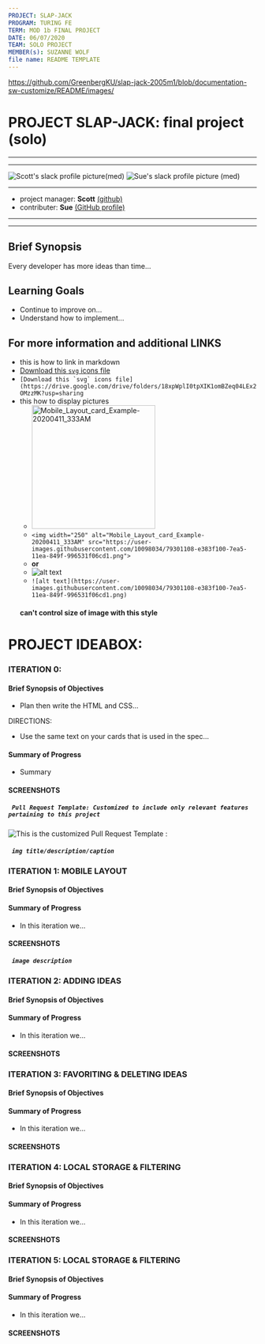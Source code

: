 ```yaml
---
PROJECT: SLAP-JACK
PROGRAM: TURING FE
TERM: MOD 1b FINAL PROJECT
DATE: 06/07/2020
TEAM: SOLO PROJECT
MEMBER(s): SUZANNE WOLF 
file name: README TEMPLATE
---
```



https://github.com/GreenbergKU/slap-jack-2005m1/blob/documentation-sw-customize/README/images/
<!--
https://github.com/MarchCorbin/ideabox-boilerplate/blob/master/pull_request_template.md
- this how to display pictures
  - <img width="250" alt="Mobile_Layout_card_Example-20200411_333AM" src="https://user-images.githubusercontent.com/10098034/79301108-e383f100-7ea5-11ea-849f-996531f06cd1.png">
  - ``` <img width="250" alt="Mobile_Layout_card_Example-20200411_333AM" src="https://user-images.githubusercontent.com/10098034/79301108-e383f100-7ea5-11ea-849f-996531f06cd1.png"> ```
  - **or** 
  - ![alt text](https://user-images.githubusercontent.com/10098034/79301108-e383f100-7ea5-11ea-849f-996531f06cd1.png)
  - ``` ![alt text](https://user-images.githubusercontent.com/10098034/79301108-e383f100-7ea5-11ea-849f-996531f06cd1.png) ```
-->

# PROJECT SLAP-JACK: final project (solo)
---
---
![Scott's slack profile picture(med)](https://ca.slack-edge.com/T029P2S9M-UJ910QEJF-7244f37f7e12-72)
![Sue's slack profile picture (med)](https://ca.slack-edge.com/T029P2S9M-UTPTTDE84-13b671276cf8-72)

---
* project manager: __Scott__ [(github)](https://github.com/turingschool-examples)
* contributer: __Sue__ [(GitHub profile)](https://github.com/GreenbergKU)
---
---





<!--
![Leta's slack profile picture (small)](https://ca.slack-edge.com/T029P2S9M-U37MJAV0T-007ccf2f5eb2-85)
![Casey](https://ca.slack-edge.com/T029P2S9M-U6VMF6L85-fa69b231d590-85) 
![name](https://ca.slack-edge.com/T029P2S9M-UTPTTDE84-13b671276cf0-85)
![name](https://ca.slack-edge.com/T029P2S9M-UTPTTDE84-13b671276cf0-85)
* project manager: __Leta__ [(GitHub profile)](https://github.com/turingschool-examples)
* project manager: __Casey__ [(github)](https://github.com/turingschool-examples)
* contributer: __Sue__ [(GitHub profile)](https://github.com/GreenbergKU)
* contributer: __`${username}`__ <[(github)](https://github.com/`${username}`)>
* contributer: __`${username}`__ <[(github)](https://github.com/`${username}`)>
-->

<!--
<slack thumbnail pics> 
![Casey](https://ca.slack-edge.com/T029P2S9M-U6VMF6L85-fa69b231d590-72) 
![Leta](https://ca.slack-edge.com/T029P2S9M-U37MJAV0T-007ccf2f5eb2-72)
![Sue](https://ca.slack-edge.com/T029P2S9M-UTPTTDE84-13b671276cf8-72) 
![name](https://ca.slack-edge.com/T029P2S9M-UTPTTDE84-13b671276cf0-72)
![name](https://ca.slack-edge.com/T029P2S9M-UTPTTDE84-13b671276cf0-72)

-->
## Brief Synopsis

Every developer has more ideas than time...


## Learning Goals

* Continue to improve on...
* Understand how to implement...

## For more information and additional LINKS

- this is how to link in markdown 
 - [Download this `svg` icons file](https://drive.google.com/drive/folders/18xpWplI0tpXIK1omBZeq04LEx2OMzzMK?usp=sharing)
 - ```[Download this `svg` icons file](https://drive.google.com/drive/folders/18xpWplI0tpXIK1omBZeq04LEx2OMzzMK?usp=sharing``` 
- this how to display pictures
  - <img width="250" alt="Mobile_Layout_card_Example-20200411_333AM" src="https://user-images.githubusercontent.com/10098034/79301108-e383f100-7ea5-11ea-849f-996531f06cd1.png">
  - ``` <img width="250" alt="Mobile_Layout_card_Example-20200411_333AM" src="https://user-images.githubusercontent.com/10098034/79301108-e383f100-7ea5-11ea-849f-996531f06cd1.png"> ```
  - **or** 
  - ![alt text](https://user-images.githubusercontent.com/10098034/79301108-e383f100-7ea5-11ea-849f-996531f06cd1.png)
  - ``` ![alt text](https://user-images.githubusercontent.com/10098034/79301108-e383f100-7ea5-11ea-849f-996531f06cd1.png) ```
  #### can't control size of image with this style
  
  
<!--
- Go checkout the [IDEABOX project website](https://marchcorbin.github.io/ideabox-boilerplate/) on Github Pages.
- [Ideabox boilerplate repository](https://github.com/turingschool-examples/ideabox-boilerplate): the origonal project on Github.
- (private) project [Slack channel:](https://app.slack.com/client/T029P2S9M/C011E891RC1)
- IDEABOX documention:
   - [DTR](https://github.com/MarchCorbin/ideabox-boilerplate/blob/master/DTR.md)
   - [Pull Request Template](https://github.com/MarchCorbin/ideabox-boilerplate/blob/master/pull_request_template.md) (image provided below)
-->

# PROJECT IDEABOX:

### ITERATION 0:

#### Brief Synopsis of Objectives 
* Plan then write the HTML and CSS...

DIRECTIONS:
- Use the same text on your cards that is used in the spec...

<!--
- Here are links to the images and files...
   - [Desktop Layout example](https://frontend.turing.io/projects/module-1/assets/ideabox-group/desktop.jpg)
   - [1st 'Colors' example](https://frontend.turing.io/projects/module-1/assets/ideabox-group/colors.jpg)
   - [2nd 'Colors' example](https://frontend.turing.io/projects/module-1/assets/ideabox-group/icons.jpg)
   - [Download this `svg` icons file](https://drive.google.com/drive/folders/18xpWplI0tpXIK1omBZeq04LEx2OMzzMK?usp=sharing)
-->


#### Summary of Progress

* Summary

#### SCREENSHOTS

##### `  Pull Request Template: Customized to include only relevant features pertaining to this project  `

  ![This is the customized Pull Request Template :](https://user-images.githubusercontent.com/10098034/79298038-22fa0f80-7e9d-11ea-8475-774b4ab71b54.png) <br>


##### `  img title/description/caption  `
<!--
<img width="1000" alt="screenshot of Desktop Layout View after Iteration 0 complete" src="https://user-images.githubusercontent.com/10098034/79301186-25149c00-7ea6-11ea-83da-ebffbc945a6b.png">
-->
 
### ITERATION 1: MOBILE LAYOUT

#### Brief Synopsis of Objectives 
<!--
* Now that your Desktop Layout is in place, it's time to write some media queries so this is a responsive site.
  - Full mobile layout Images were provided (both with and without navigation menu open)
  - Here are links to the images and files included with the IDEABOX project on github:
    - [Mobile Layout images](https://frontend.turing.io/projects/module-1/assets/ideabox-group/mobile.jpg)
    - [Mobile Layout with Dropdown](https://frontend.turing.io/projects/module-1/assets/ideabox-group/mobile-dropdown.jpg)
-->

#### Summary of Progress

* In this iteration we... 

#### SCREENSHOTS


##### `  image description  `

<!--
<img width="250" alt="Mobile_Layout_card_Example-20200411_333AM" src="https://user-images.githubusercontent.com/10098034/79301108-e383f100-7ea5-11ea-849f-996531f06cd1.png">
##### `  Mobile layout view while navigation menu expanded  `
<img width="250" alt="Mobile_Layout_nav_menu_Iter1-20200411_337AM" src="https://user-images.githubusercontent.com/10098034/79301111-e4b51e00-7ea5-11ea-8b42-89fe7493c29b.png">
-->
### ITERATION 2: ADDING IDEAS


#### Brief Synopsis of Objectives

#### Summary of Progress

* In this iteration we... 

#### SCREENSHOTS


### ITERATION 3: FAVORITING & DELETING IDEAS

#### Brief Synopsis of Objectives 

#### Summary of Progress

* In this iteration we... 

#### SCREENSHOTS


### ITERATION 4: LOCAL STORAGE & FILTERING

#### Brief Synopsis of Objectives

#### Summary of Progress

* In this iteration we... 

#### SCREENSHOTS


### ITERATION 5: LOCAL STORAGE & FILTERING

#### Brief Synopsis of Objectives

#### Summary of Progress

* In this iteration we... 

#### SCREENSHOTS


